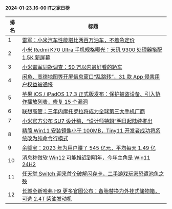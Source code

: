 #### 2024-01-23_16-00  IT之家日榜

| 排名 | 标题|
| --- | ---|
| 1 | [雷军：小米汽车性能堪比两百万油车，不着急定价](https://www.ithome.com/0/746/636.htm) |
| 2 | [小米 Redmi K70 Ultra 手机规格曝光：天玑 9300 处理器搭配 1.5K 新屏幕](https://www.ithome.com/0/746/590.htm) |
| 3 | [小米雷军同款调查：50 万以内最好看的轿车](https://www.ithome.com/0/746/665.htm) |
| 4 | [闲鱼、高德地图等开屏信息窗口“乱跳转”，31 款 App 侵害用户权益被通报](https://www.ithome.com/0/746/617.htm) |
| 5 | [苹果 iOS / iPadOS 17.3 正式版发布：保护被盗设备、引入协作播放列表，修复 15 个漏洞](https://www.ithome.com/0/746/666.htm) |
| 6 | [联想高管：三年内摩托罗拉将成为全球第三大手机厂商](https://www.ithome.com/0/746/627.htm) |
| 7 | [小米官方公布 SU7 设计稿，“设计师特辑”明日起陆续推出](https://www.ithome.com/0/746/652.htm) |
| 8 | [精简 Win11 安装镜像小于 100MB，Tiny11 开发者成功将系统改为纯命令行模式](https://www.ithome.com/0/746/609.htm) |
| 9 | [余额宝：2023 年为用户赚了 545 亿元，平均每天 1.49 亿](https://www.ithome.com/0/746/651.htm) |
| 10 | [消息称微软 Win12 可能推迟到明年，今年主角是 Win11 24H2](https://www.ithome.com/0/746/630.htm) |
| 11 | [任天堂 Switch 迎来首个破解闪存卡，二手游戏玩家恐遭池鱼之殃](https://www.ithome.com/0/746/645.htm) |
| 12 | [长城全新哈弗 H9 更多官图公布：备胎替换为外挂式储物箱，可选 2.4T 柴油发动机](https://www.ithome.com/0/746/664.htm) |
